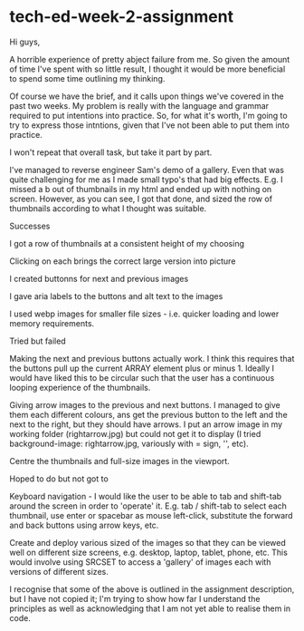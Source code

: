 # tech-ed-week-2-assignment

Hi guys,

A horrible experience of pretty abject failure from me. So given the amount of time I've spent with so little result, I thought it would be more beneficial to spend some time outlining my thinking.

Of course we have the brief, and it calls upon things we've covered in the past two weeks. My problem is really with the language and grammar required to put intentions into practice. So, for what it's worth, I'm going to try to express those intntions, given that I've not been able to put them into practice.

I won't repeat that overall task, but take it part by part.

I've managed to reverse engineer Sam's demo of a gallery. Even that was quite challenging for me as I made small typo's that had big effects. E.g. I missed a b out of thumbnails in my html and ended up with nothing on screen. However, as you can see, I got that done, and sized the row of thumbnails according to what I thought was suitable.


Successes

I got a row of thumbnails at a consistent height of my choosing

Clicking on each brings the correct large version into picture

I created buttonns for next and previous images

I gave aria labels to the buttons and alt text to the images

I used webp images for smaller file sizes - i.e. quicker loading and lower memory requirements.


Tried but failed

Making the next and previous buttons actually work. I think this requires that the buttons pull up the current ARRAY element plus or minus 1. Ideally I would have liked this to be circular such that the user has a continuous looping experience of the thumbnails.

Giving arrow images to the previous and next buttons. I managed to give them each different colours, ans get the previous button to the left and the next to the right, but they should have arrows. I put an arrow image in my working folder (rightarrow.jpg) but could not get it to display (I tried background-image: rightarrow.jpg, variously with = sign, '', etc).

Centre the thumbnails and full-size images in the viewport.


Hoped to do but not got to

Keyboard navigation - I would like the user to be able to tab and shift-tab around the screen in order to 'operate' it. E.g. tab / shift-tab to select each thumbnail, use enter or spacebar as mouse left-click, substitute the forward and back buttons using arrow keys, etc.

Create and deploy various sized of the images so that they can be viewed well on different size screens, e.g. desktop, laptop, tablet, phone, etc. This would involve using SRCSET to access a 'gallery' of images each with versions of different sizes.

I recognise that some of the above is outlined in the assignment description, but I have not copied it; I'm trying to show how far I understand the principles as well as acknowledging that I am not yet able to realise them in code.

